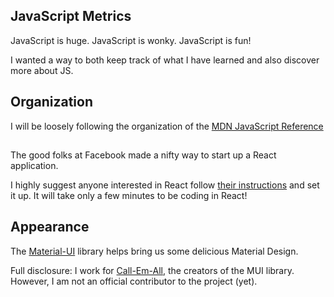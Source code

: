 ## JavaScript Metrics

JavaScript is huge. JavaScript is wonky. JavaScript is fun!

I wanted a way to both keep track of what I have learned and also discover more about JS.

## Organization

I will be loosely following the organization of the [MDN JavaScript Reference](https://developer.mozilla.org/en-US/docs/Web/JavaScript/Reference)

##

The good folks at Facebook made a nifty way to start up a React application.

I highly suggest anyone interested in React follow [their instructions](https://github.com/facebookincubator/create-react-app) and set it up. It will take only a few minutes to be coding in React!


## Appearance

The [Material-UI](http://www.material-ui.com/) library helps bring us some delicious Material Design.

Full disclosure: I work for [Call-Em-All](https://www.call-em-all.com/), the creators of the MUI library. However, I am not an official contributor to the project (yet).
